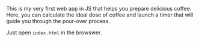 This is my very first web app in JS that helps you prepare delicious coffee.
Here, you can calculate the ideal dose of coffee and launch a timer that will guide you through the pour-over process.

Just open `index.html` in the browswer.
